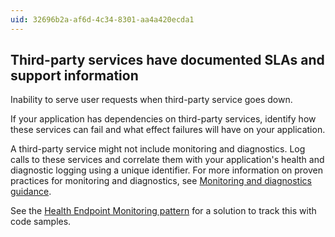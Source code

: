 ```yaml
---
uid: 32696b2a-af6d-4c34-8301-aa4a420ecda1
---
```

## Third-party services have documented SLAs and support information

<div class="alert is-warning"><p>Inability to serve user requests when third-party service goes down.</p></div>

If your application has dependencies on third-party services, identify how these services can fail and what effect failures will have on your application.

A third-party service might not include monitoring and diagnostics. Log calls to these services and correlate them with your application's health and diagnostic logging using a unique identifier. For more information on proven practices for monitoring and diagnostics, see [Monitoring and diagnostics guidance](../best-practices/monitoring.md).

See the [Health Endpoint Monitoring pattern](/azure/architecture/patterns/health-endpoint-monitoring) for a solution to track this with code samples.